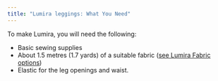 ```yaml
---
title: "Lumira leggings: What You Need"
---
```


To make Lumira, you will need the following:

- Basic sewing supplies
- About 1.5 metres (1.7 yards) of a suitable fabric ([see Lumira Fabric options](/docs/designs/lumira/fabric/))
- Elastic for the leg openings and waist.

